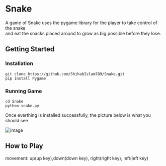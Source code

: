 # Snake
A game of Snake uses the pygame library for the player to take control of the snake <br>
and eat the snacks placed around to grow as big possible before they lose. <br>

## Getting Started

### Installation
```
git clone https://github.com/ShihabIslam789/Snake.git
pip install Pygame
```
 ### Running Game
 ```
 cd Snake
 python snake.py
 ```
 Once everthing is installed successfully, the picture below is what you should see 

 ![image](https://i.gyazo.com/7ecc81b06d9233e0bb6b969a0f333a59.png)

 ## How to Play
movement: up(up key),down(down key), right(right key), left(left key) 

